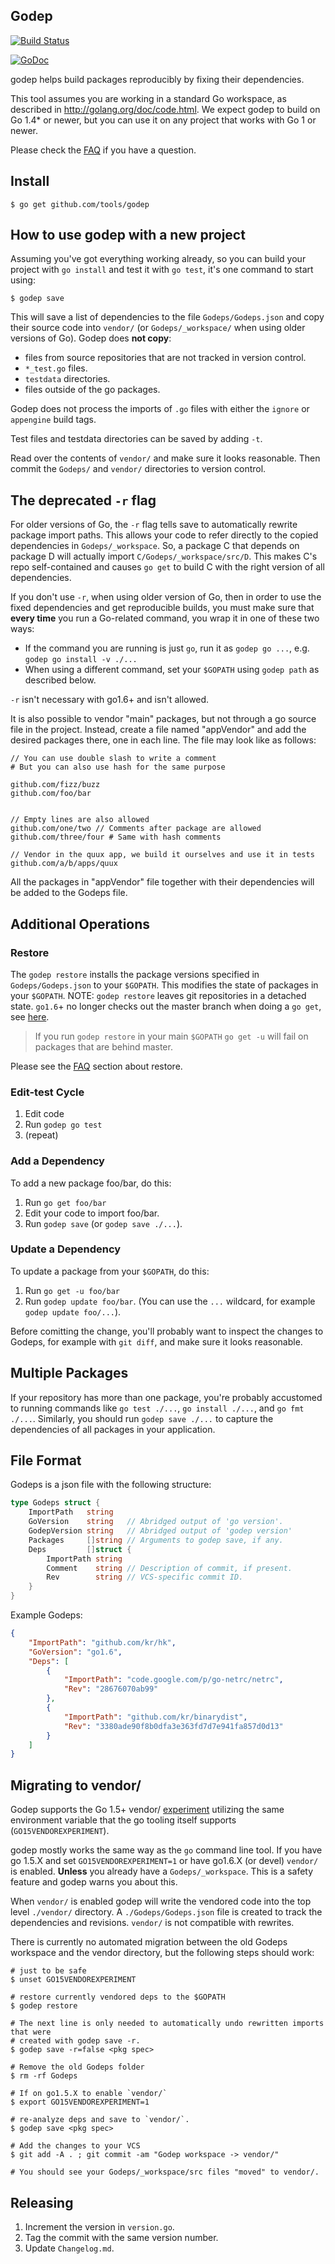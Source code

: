 ## Godep

[![Build Status](https://travis-ci.org/tools/godep.svg)](https://travis-ci.org/tools/godep)

[![GoDoc](https://godoc.org/github.com/tools/godep?status.svg)](https://godoc.org/github.com/tools/godep)

godep helps build packages reproducibly by fixing their dependencies.

This tool assumes you are working in a standard Go workspace, as described in
http://golang.org/doc/code.html. We expect godep to build on Go 1.4* or newer,
but you can use it on any project that works with Go 1 or newer.

Please check the [FAQ](FAQ.md) if you have a question.

## Install

```console
$ go get github.com/tools/godep
```

## How to use godep with a new project

Assuming you've got everything working already, so you can build your project
with `go install` and test it with `go test`, it's one command to start using:

```console
$ godep save
```

This will save a list of dependencies to the file `Godeps/Godeps.json` and copy
their source code into `vendor/` (or `Godeps/_workspace/` when using older
versions of Go). Godep does **not copy**:

- files from source repositories that are not tracked in version control.
- `*_test.go` files.
- `testdata` directories.
- files outside of the go packages.

Godep does not process the imports of `.go` files with either the `ignore`
or `appengine` build tags.

Test files and testdata directories can be saved by adding `-t`.

Read over the contents of `vendor/` and make sure it looks reasonable. Then
commit the `Godeps/` and `vendor/` directories to version control.

## The deprecated `-r` flag

For older versions of Go, the `-r` flag tells save to automatically rewrite
package import paths. This allows your code to refer directly to the copied
dependencies in `Godeps/_workspace`. So, a package C that depends on package
D will actually import `C/Godeps/_workspace/src/D`. This makes C's repo
self-contained and causes `go get` to build C with the right version of all
dependencies.

If you don't use `-r`, when using older version of Go, then in order to use the
fixed dependencies and get reproducible builds, you must make sure that **every
time** you run a Go-related command, you wrap it in one of these two ways:

- If the command you are running is just `go`, run it as `godep go ...`, e.g.
  `godep go install -v ./...`
- When using a different command, set your `$GOPATH` using `godep path` as
  described below.

`-r` isn't necessary with go1.6+ and isn't allowed.


It is also possible to vendor "main" packages, but not through a go source file
in the project. Instead, create a file named "appVendor" and add the desired
packages there, one in each line. The file may look like as follows:

```
// You can use double slash to write a comment
# But you can also use hash for the same purpose

github.com/fizz/buzz
github.com/foo/bar


// Empty lines are also allowed
github.com/one/two // Comments after package are allowed
github.com/three/four # Same with hash comments

// Vendor in the quux app, we build it ourselves and use it in tests
github.com/a/b/apps/quux
```

All the packages in "appVendor" file together with their dependencies will be
added to the Godeps file.

## Additional Operations

### Restore

The `godep restore` installs the
package versions specified in `Godeps/Godeps.json` to your `$GOPATH`. This
modifies the state of packages in your `$GOPATH`. NOTE: `godep restore` leaves
git repositories in a detached state. `go1.6`+ no longer checks out the master
branch when doing a `go get`, see [here](https://github.com/golang/go/commit/42206598671a44111c8f726ad33dc7b265bdf669).

> If you run `godep restore` in your main `$GOPATH` `go get -u` will fail on packages that are behind master.

Please see the [FAQ](https://github.com/tools/godep/blob/master/FAQ.md#should-i-use-godep-restore) section about restore.

### Edit-test Cycle

1. Edit code
1. Run `godep go test`
1. (repeat)

### Add a Dependency

To add a new package foo/bar, do this:

1. Run `go get foo/bar`
1. Edit your code to import foo/bar.
1. Run `godep save` (or `godep save ./...`).

### Update a Dependency

To update a package from your `$GOPATH`, do this:

1. Run `go get -u foo/bar`
1. Run `godep update foo/bar`. (You can use the `...` wildcard, for example
`godep update foo/...`).

Before comitting the change, you'll probably want to inspect the changes to
Godeps, for example with `git diff`, and make sure it looks reasonable.

## Multiple Packages

If your repository has more than one package, you're probably accustomed to
running commands like `go test ./...`, `go install ./...`, and `go fmt ./...`.
Similarly, you should run `godep save ./...` to capture the dependencies of all
packages in your application.


## File Format

Godeps is a json file with the following structure:

```go
type Godeps struct {
	ImportPath   string
	GoVersion    string   // Abridged output of 'go version'.
	GodepVersion string   // Abridged output of 'godep version'
	Packages     []string // Arguments to godep save, if any.
	Deps         []struct {
		ImportPath string
		Comment    string // Description of commit, if present.
		Rev        string // VCS-specific commit ID.
	}
}
```

Example Godeps:

```json
{
	"ImportPath": "github.com/kr/hk",
	"GoVersion": "go1.6",
	"Deps": [
		{
			"ImportPath": "code.google.com/p/go-netrc/netrc",
			"Rev": "28676070ab99"
		},
		{
			"ImportPath": "github.com/kr/binarydist",
			"Rev": "3380ade90f8b0dfa3e363fd7d7e941fa857d0d13"
		}
	]
}
```

## Migrating to vendor/

Godep supports the Go 1.5+ vendor/
[experiment](https://github.com/golang/go/commit/183cc0cd41f06f83cb7a2490a499e3f9101befff)
utilizing the same environment variable that the go tooling itself supports
(`GO15VENDOREXPERIMENT`).

godep mostly works the same way as the `go` command line tool. If you have go
1.5.X and set `GO15VENDOREXPERIMENT=1` or have go1.6.X (or devel) `vendor/`
is enabled. **Unless** you already have a `Godeps/_workspace`. This is a safety
feature and godep warns you about this.

When `vendor/` is enabled godep will write the vendored code into the top level
`./vendor/` directory. A `./Godeps/Godeps.json` file is created to track
the dependencies and revisions. `vendor/` is not compatible with rewrites.

There is currently no automated migration between the old Godeps workspace and
the vendor directory, but the following steps should work:

```term
# just to be safe
$ unset GO15VENDOREXPERIMENT

# restore currently vendored deps to the $GOPATH
$ godep restore

# The next line is only needed to automatically undo rewritten imports that were
# created with godep save -r.
$ godep save -r=false <pkg spec>

# Remove the old Godeps folder
$ rm -rf Godeps

# If on go1.5.X to enable `vendor/`
$ export GO15VENDOREXPERIMENT=1

# re-analyze deps and save to `vendor/`.
$ godep save <pkg spec>

# Add the changes to your VCS
$ git add -A . ; git commit -am "Godep workspace -> vendor/"

# You should see your Godeps/_workspace/src files "moved" to vendor/.
```

## Releasing

1. Increment the version in `version.go`.
1. Tag the commit with the same version number.
1. Update `Changelog.md`.
